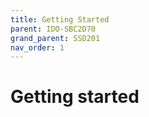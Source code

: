 ```yaml
---
title: Getting Started
parent: IDO-SBC2D70
grand_parent: SSD201
nav_order: 1
---
```


# Getting started
